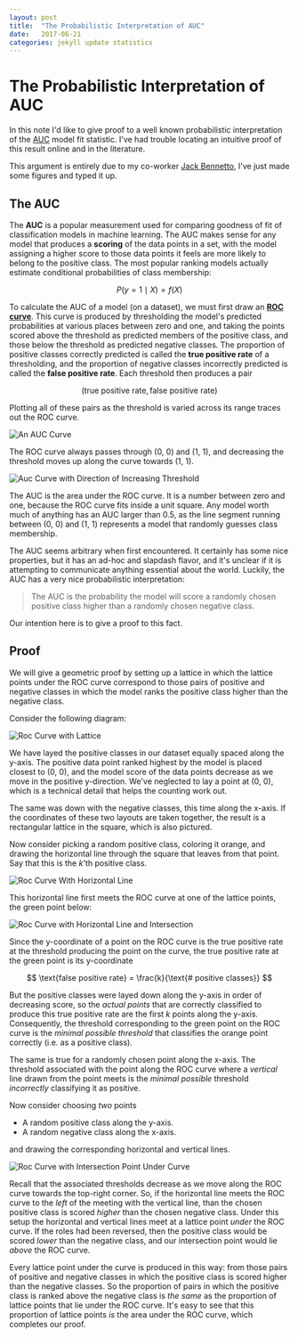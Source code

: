 ```yaml
---
layout: post
title:  "The Probabilistic Interpretation of AUC"
date:   2017-06-21
categories: jekyll update statistics
---
```


# The Probabilistic Interpretation of AUC

In this note I'd like to give proof to a well known probabilistic interpretation of the [AUC](https://en.wikipedia.org/wiki/Receiver_operating_characteristic#Area_under_the_curve) model fit statistic. I've had trouble locating an intuitive proof of this result online and in the literature.  

This argument is entirely due to my co-worker [Jack Bennetto](https://www.linkedin.com/in/jackbennetto/), I've just made some figures and typed it up.

## The AUC

The **AUC** is a popular measurement used for comparing goodness of fit of classification models in machine learning.  The AUC makes sense for any model that produces a **scoring** of the data points in a set, with the model assigning a higher score to those data points it feels are more likely to belong to the positive class.  The most popular ranking models actually estimate conditional probabilities of class membership:

$$ P(y = 1 \mid X) = f(X) $$

To calculate the AUC of a model (on a dataset), we must first draw an **[ROC curve](https://en.wikipedia.org/wiki/Receiver_operating_characteristic)**.  This curve is produced by thresholding the model's predicted probabilities at various places between zero and one, and taking the points scored above the threshold as predicted members of the positive class, and those below the threshold as predicted negative classes.  The proportion of positive classes correctly predicted is called the **true positive rate** of a thresholding, and the proportion of negative classes incorrectly predicted is called the **false positive rate**.  Each threshold then produces a pair

$$ (\text{true positive rate}, \text{false positive rate}) $$

Plotting all of these pairs as the threshold is varied across its range traces out the ROC curve.

![An AUC Curve](img/roc-curve.png)

The ROC curve always passes through (0, 0) and (1, 1), and decreasing the threshold moves up along the curve towards (1, 1).

![Auc Curve with Direction of Increasing Threshold](img/roc-curve-with-direction.png)

The AUC is the area under the ROC curve.  It is a number between zero and one, because the ROC curve fits inside a unit square.  Any model worth much of anything has an AUC larger than 0.5, as the line segment running between (0, 0) and (1, 1) represents a model that randomly guesses class membership.

The AUC seems arbitrary when first encountered.  It certainly has some nice properties, but it has an ad-hoc and slapdash flavor, and it's unclear if it is attempting to communicate anything essential about the world.  Luckily, the AUC has a very nice probabilistic interpretation:

>  The AUC is the probability the model will score a randomly chosen positive class higher than a randomly chosen negative class.

Our intention here is to give a proof to this fact.

## Proof

We will give a geometric proof by setting up a lattice in which the lattice points under the ROC curve correspond to those pairs of positive and negative classes in which the model ranks the positive class higher than the negative class.

Consider the following diagram:

![Roc Curve with Lattice](img/roc-curve-with-lattice.png)

We have layed the positive classes in our dataset equally spaced along the y-axis.  The positive data point ranked highest by the model is placed closest to (0, 0), and the model score of the data points decrease as we move in the positive y-direction.  We've neglected to lay a point at (0, 0), which is a technical detail that helps the counting work out.

The same was down with the negative classes, this time along the x-axis.  If the coordinates of these two layouts are taken together, the result is a rectangular lattice in the square, which is also pictured.

Now consider picking a random positive class, coloring it orange, and drawing the horizontal line through the square that leaves from that point.  Say that this is the $k$'th positive class.

![Roc Curve With Horizontal Line](img/roc-curve-with-horisontal-line.png)

This horizontal line first meets the ROC curve at one of the lattice points, the green point below: 

![Roc Curve with Horizontal Line and Intersection](img/roc-curve-with-intersection.png)

Since the y-coordinate of a point on the ROC curve is the true positive rate at the threshold producing the point on the curve, the true positive rate at the green point is its y-coordinate

$$ \text{false positive rate} = \frac{k}{\text{# positive classes}} $$

But the positive classes were layed down along the y-axis in order of decreasing score, so the *actual points* that are correctly classified to produce this true positive rate are the first $k$ points along the y-axis.  Consequently, the threshold corresponding to the green point on the ROC curve is the *minimal possible threshold* that classifies the orange point correctly (i.e. as a positive class).

The same is true for a randomly chosen point along the x-axis.  The threshold associated with the point along the ROC curve where a *vertical* line drawn from the point meets is the *minimal possible* threshold *incorrectly* classifying it as positive.

Now consider choosing *two* points
  - A random positive class along the y-axis.
  - A random negative class along the x-axis.
  
and drawing the corresponding horizontal and vertical lines.

![Roc Curve with Intersection Point Under Curve](img/roc-curve-point-below.png)

Recall that the associated thresholds decrease as we move along the ROC curve towards the top-right corner.  So, if the horizontal line meets the ROC curve to the *left* of the meeting with the vertical line, than the chosen positive class is scored *higher* than the chosen negative class.  Under this setup the horizontal and vertical lines meet at a lattice point *under* the ROC curve.  If the roles had been reversed, then the positive class would be scored *lower* than the negative class, and our intersection point would lie *above* the ROC curve.

Every lattice point under the curve is produced in this way: from those pairs of positive and negative classes in which the positive class is scored higher than the negative classes.  So the proportion of pairs in which the positive class is ranked above the negative class is *the same* as the proportion of lattice points that lie under the ROC curve.  It's easy to see that this proportion of lattice points *is* the area under the ROC curve, which completes our proof.
